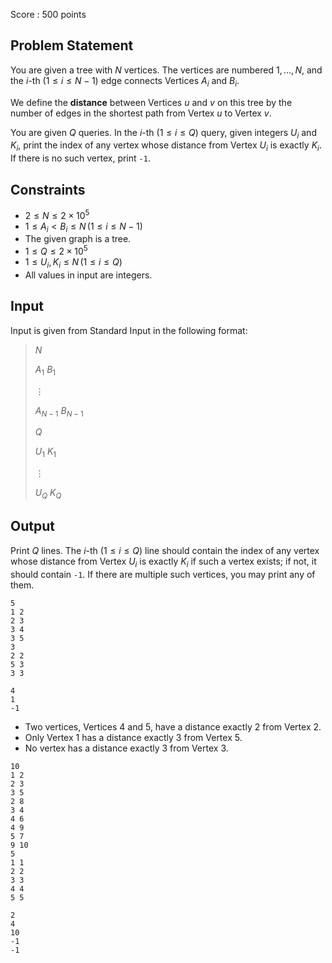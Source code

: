 Score : $500$ points

## Problem Statement

You are given a tree with $N$ vertices.  The vertices are numbered $1, \dots, N$, and the $i$-th ($1 \leq i \leq N - 1$) edge connects Vertices $A_i$ and $B_i$.

We define the **distance** between Vertices $u$ and $v$ on this tree by the number of edges in the shortest path from Vertex $u$ to Vertex $v$.

You are given $Q$ queries.  In the $i$-th ($1 \leq i \leq Q$) query, given integers $U_i$ and $K_i$, print the index of any vertex whose distance from Vertex $U_i$ is exactly $K_i$.  If there is no such vertex, print `-1`.

## Constraints

- $2 \leq N \leq 2 \times 10^5$
- $1 \leq A_i \lt B_i \leq N \, (1 \leq i \leq N - 1)$
- The given graph is a tree.
- $1 \leq Q \leq 2 \times 10^5$
- $1 \leq U_i, K_i \leq N \, (1 \leq i \leq Q)$
- All values in input are integers.

## Input

Input is given from Standard Input in the following format:

> $N$
> 
> $A_1$ $B_1$
> 
> $\vdots$
> 
> $A_{N-1}$ $B_{N-1}$
> 
> $Q$
> 
> $U_1$ $K_1$
> 
> $\vdots$
> 
> $U_Q$ $K_Q$

## Output

Print $Q$ lines.  The $i$-th ($1 \leq i \leq Q$) line should contain the index of any vertex whose distance from Vertex $U_i$ is exactly $K_i$ if such a vertex exists; if not, it should contain `-1`.  If there are multiple such vertices, you may print any of them.

```input1
5
1 2
2 3
3 4
3 5
3
2 2
5 3
3 3
```

```output1
4
1
-1
```

- Two vertices, Vertices $4$ and $5$, have a distance exactly $2$ from Vertex $2$.
- Only Vertex $1$ has a distance exactly $3$ from Vertex $5$.
- No vertex has a distance exactly $3$ from Vertex $3$.

```input2
10
1 2
2 3
3 5
2 8
3 4
4 6
4 9
5 7
9 10
5
1 1
2 2
3 3
4 4
5 5
```

```output2
2
4
10
-1
-1
```